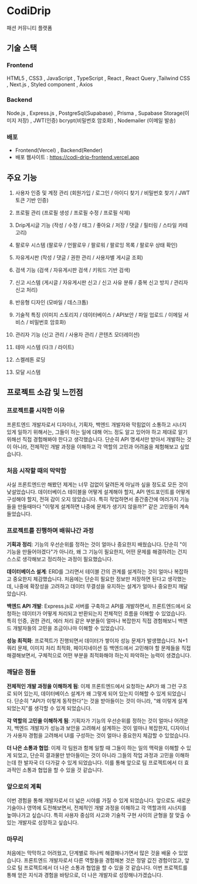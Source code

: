 # CodiDrip

패션 커뮤니티 플랫폼

## 기술 스택

### Frontend
HTML5 , CSS3 , JavaScript , TypeScript , React , React Query ,Tailwind CSS , Next.js , Styled component , Axios

### Backend
Node.js , Express.js , PostgreSql(Supabase) , Prisma , Supabase Storage(이미지 저장) , JWT(인증)
bcrypt(비밀번호 암호화) , Nodemailer (이메일 발송)

### 배포
- Frontend(Vercel) , Backend(Render)
- 배포 웹사이트 : https://codi-drip-frontend.vercel.app

## 주요 기능
1. 사용자 인증 및 계정 관리 (회원가입 / 로그인 / 아이디 찾기 / 비밀번호 찾기 / JWT 토큰 기반 인증)

2. 프로필 관리 (프로필 생성 / 프로필 수정 / 프로필 삭제)

3. Drip게시글 기능 (작성 / 수정 / 태그 / 좋아요 / 저장 / 댓글 / 필터링 / 스타일 카테고리) 

4. 팔로우 시스템 (팔로우 / 언팔로우 / 팔로워 / 팔로잉 목록 / 팔로우 상태 확인)

5. 자유게시판 (작성 / 댓글 / 권한 관리 / 사용자별 게시글 조회)

6. 검색 기능 (검색 / 자유게시판 검색 / 키워드 기반 검색)

7. 신고 시스템 (게시글 / 자유게시판 신고 / 신고 사유 분류 / 중복 신고 방지 / 관리자 신고 처리)

8. 반응형 디자인 (모바일 / 데스크톱)

9. 기술적 특징 (이미지 스토리지 / 데이터베이스 / API보안 / 파일 업로드 / 이메일 서비스 / 비밀번호 암호화)

10. 관리자 기능 (신고 관리 / 사용자 관리 / 콘텐츠 모더레이션)

11. 테마 시스템 (다크 / 라이트)

12. 스켈레톤 로딩

13. 모달 시스템

## 프로젝트 소감 및 느낀점

### 프로젝트를 시작한 이유
프론트엔드 개발자로서 디자이너, 기획자, 백엔드 개발자와 막힘없이 소통하고 시너지 있게 일하기 위해서는, 그들이 하는 일에 대해 어느 정도 알고 있어야 하고 제대로 알기 위해선 직접 경험해봐야 한다고 생각했습니다. 단순히 API 명세서만 받아서 개발하는 것이 아니라, 전체적인 개발 과정을 이해하고 각 역할의 고민과 어려움을 체험해보고 싶었습니다.

### 처음 시작할 때의 막막함
사실 프론트엔드만 해봤던 제게는 너무 겁없이 달려든게 아닐까 싶을 정도로 모든 것이 낯설었습니다. 데이터베이스 테이블을 어떻게 설계해야 할지, API 엔드포인트를 어떻게 구성해야 할지, 전혀 감이 오지 않았습니다. 특히 작업하면서 중간중간에 여러가지 기능들을 만들때마다 "이렇게 설계하면 나중에 문제가 생기지 않을까?" 같은 고민들이 계속 들었습니다.

### 프로젝트를 진행하며 배워나간 과정

**기획과 정리**: 기능의 우선순위를 정하는 것이 얼마나 중요한지 배웠습니다. 단순히 "이 기능을 만들어야겠다"가 아니라, 왜 그 기능이 필요한지, 어떤 문제를 해결하려는 건지 스스로 생각해보고 정리하는 과정이 필요했습니다.

**데이터베이스 설계**: ERD를 그리면서 테이블 간의 관계를 설계하는 것이 얼마나 복잡하고 중요한지 체감했습니다. 처음에는 단순히 필요한 정보만 저장하면 된다고 생각했는데, 나중에 확장성을 고려하고 데이터 무결성을 유지하는 설계가 얼마나 중요한지 깨달았습니다.

**백엔드 API 개발**: Express.js로 서버를 구축하고 API를 개발하면서, 프론트엔드에서 요청하는 데이터가 어떻게 처리되고 반환되는지 전체적인 흐름을 이해할 수 있었습니다. 특히 인증, 권한 관리, 에러 처리 같은 부분들이 얼마나 복잡한지 직접 경험해보니 백엔드 개발자들의 고민을 조금이나마 이해할 수 있었습니다.

**성능 최적화**: 프로젝트가 진행되면서 데이터가 쌓이자 성능 문제가 발생했습니다. N+1 쿼리 문제, 이미지 처리 최적화, 페이지네이션 등 백엔드에서 고민해야 할 문제들을 직접 해결해보면서, 구체적으로 어떤 부분을 최적화해야 하는지 파악하는 능력이 생겼습니다.

### 깨달은 점들

**전체적인 개발 과정을 이해하게 됨**: 이제 프론트엔드에서 요청하는 API가 왜 그런 구조로 되어 있는지, 데이터베이스 설계가 왜 그렇게 되어 있는지 이해할 수 있게 되었습니다. 단순히 "API가 이렇게 동작한다"는 것을 받아들이는 것이 아니라, "왜 이렇게 설계되었는지"를 생각할 수 있게 되었습니다.

**각 역할의 고민을 이해하게 됨**: 기획자가 기능의 우선순위를 정하는 것이 얼마나 어려운지, 백엔드 개발자가 성능과 보안을 고려해서 설계하는 것이 얼마나 복잡한지, 디자이너가 사용자 경험을 고려해서 UI를 구성하는 것이 얼마나 중요한지 체감할 수 있었습니다.

**더 나은 소통과 협업**: 이제 각 팀원과 함께 일할 때 그들이 하는 일의 맥락을 이해할 수 있게 되었고, 단순히 결과물만 받아들이는 것이 아니라 그들의 작업 과정과 고민을 이해하는데 한 발자국 더 다가갈 수 있게 되었습니다. 이를 통해 앞으로 팀 프로젝트에서 더 효과적인 소통과 협업을 할 수 있을 것 같습니다.

### 앞으로의 계획
이번 경험을 통해 개발자로서 더 넓은 시야를 가질 수 있게 되었습니다. 앞으로도 새로운 기술이나 영역에 도전해보면서, 전체적인 개발 과정을 이해하고 각 역할과의 시너지를 높여나가고 싶습니다. 특히 사용자 중심의 사고와 기술적 구현 사이의 균형을 잘 맞출 수 있는 개발자로 성장하고 싶습니다.

### 마무리
처음에는 막막하고 어려웠고, 단계별로 하나씩 해결해나가면서 많은 것을 배울 수 있었습니다. 프론트엔드 개발자로서 다른 역할들을 경험해본 것은 정말 값진 경험이었고, 앞으로 팀 프로젝트에서 더 나은 소통과 협업을 할 수 있을 것 같습니다. 이번 프로젝트를 통해 얻은 지식과 경험을 바탕으로, 더 나은 개발자로 성장해나가겠습니다.


